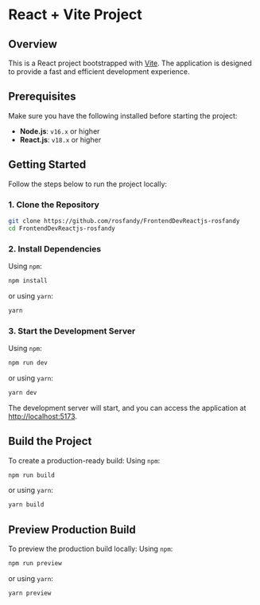 # React + Vite Project

## Overview
This is a React project bootstrapped with [Vite](https://vitejs.dev/). The application is designed to provide a fast and efficient development experience.

## Prerequisites
Make sure you have the following installed before starting the project:
- **Node.js**: `v16.x` or higher
- **React.js**: `v18.x` or higher

## Getting Started
Follow the steps below to run the project locally:

### 1. Clone the Repository
```bash
git clone https://github.com/rosfandy/FrontendDevReactjs-rosfandy
cd FrontendDevReactjs-rosfandy
```

### 2. Install Dependencies
Using `npm`:
```bash
npm install
```
or using `yarn`:
```bash
yarn
```

### 3. Start the Development Server
Using `npm`:
```bash
npm run dev
```
or using `yarn`:
```bash
yarn dev
```

The development server will start, and you can access the application at [http://localhost:5173](http://localhost:5173).

## Build the Project
To create a production-ready build:
Using `npm`:
```bash
npm run build
```
or using `yarn`:
```bash
yarn build
```

## Preview Production Build
To preview the production build locally:
Using `npm`:
```bash
npm run preview
```
or using `yarn`:
```bash
yarn preview
```